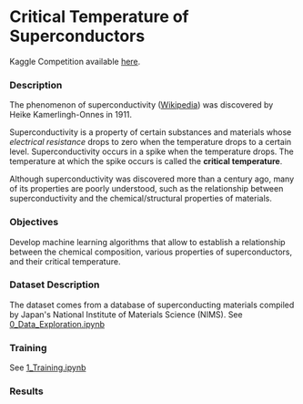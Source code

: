 # Critical Temperature of Superconductors

Kaggle Competition available [here](https://www.kaggle.com/competitions/critical-temperature-of-superconductors/overview).

### Description
The phenomenon of superconductivity ([Wikipedia](https://en.wikipedia.org/wiki/Superconductivity)) was discovered by Heike Kamerlingh-Onnes in 1911.

Superconductivity is a property of certain substances and materials whose *electrical resistance* drops to zero when the temperature drops to a certain level. Superconductivity occurs in a spike when the temperature drops. The temperature at which the spike occurs is called the **critical temperature**.

Although superconductivity was discovered more than a century ago, many of its properties are poorly understood, such as the relationship between superconductivity and the chemical/structural properties of materials.


### Objectives
Develop machine learning algorithms that allow to establish a relationship between the chemical composition, various properties of superconductors, and their critical temperature.


### Dataset Description
The dataset comes from a database of superconducting materials compiled by Japan's National Institute of Materials Science (NIMS).
See [0_Data_Exploration.ipynb](https://github.com/RiccardoEvangelisti/Evangelisti-Critical-temperature-of-superconductors/blob/b2697efe428f7c333176c3062dc0e6a3e26a957b/0_Data_Exploration.ipynb)

### Training
See [1_Training.ipynb](https://github.com/RiccardoEvangelisti/Evangelisti-Critical-temperature-of-superconductors/blob/cb8b27920a9046c159abe8b43eea98b0773ce812/1_Training.ipynb)


### Results
